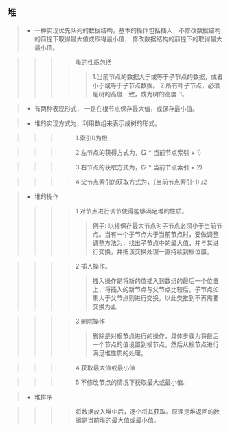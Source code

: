 ## 堆
>* 一种实现优先队列的数据结构，基本的操作包括插入，不修改数据结构的前提下取得最大值或取得最小值， 修改数据结构的前提下的取得最大最小值。

>>>> 堆的性质包括
>>>>> 1.当前节点的数据大于或等于子节点的数据，或者小于或等于子节点数据。
>>>>> 2.所有叶子节点，必须是树的高度一致，或为树的高度-1。

>* 有两种表现形式， 一是在根节点保存最大值，或保存最小值。

>* 堆的实现方式为，利用数组来表示成树的形式。

>>>> 1.索引0为根

>>>> 2.左节点的获得方式为，(2 * 当前节点索引 + 1)

>>>> 3.右节点的获取方式为，(2 * 当前节点索引 + 2)

>>>> 4.父节点索引的获取方式为，（当前节点索引-1) /2 

>* 堆的操作
>>>> 1 对节点进行调节使得能够满足堆的性质。
>>>>> 例子: 以根保存最大节点时子节点必须小于当前节点。当有一个子节点大于当前节点时，要做调整
>>>>>   调整方法为，找出子节点中的最大值，并与其进行交换，并把该交换处理一直持续到根位置。

>>>> 2 插入操作。
>>>>> 插入操作是将新的值插入到数组的最后一个位置上，将插入的新节点与父节点比较后，子节点如果大于父节点则进行交换。以此类推到不再需要交换为止

>>>> 3 删除操作
>>>>> 删除是对根节点进行的操作，具体步骤为将最后一个节点的值设置到根节点，然后从根节点进行满足堆性质的处理。


>>>> 4 获取最大值或最小值

>>>> 5 不修改节点的情况下获取最大或最小值.

>* 堆排序

>>>> 将数据放入堆中后，逐个将其获取。原理是堆返回的数据是当前堆的最大值或最小值。


